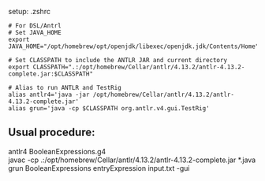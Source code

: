 setup: .zshrc
```
# For DSL/Antrl
# Set JAVA_HOME
export JAVA_HOME="/opt/homebrew/opt/openjdk/libexec/openjdk.jdk/Contents/Home"

# Set CLASSPATH to include the ANTLR JAR and current directory
export CLASSPATH=".:/opt/homebrew/Cellar/antlr/4.13.2/antlr-4.13.2-complete.jar:$CLASSPATH"

# Alias to run ANTLR and TestRig
alias antlr4='java -jar /opt/homebrew/Cellar/antlr/4.13.2/antlr-4.13.2-complete.jar'
alias grun='java -cp $CLASSPATH org.antlr.v4.gui.TestRig'
````

## Usual procedure:
antlr4 BooleanExpressions.g4  
javac -cp .:/opt/homebrew/Cellar/antlr/4.13.2/antlr-4.13.2-complete.jar *.java   
grun BooleanExpressions entryExpression input.txt -gui  